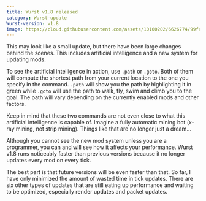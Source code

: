 ```yaml
---
title: Wurst v1.8 released
category: Wurst-update
Wurst-version: v1.8
image: https://cloud.githubusercontent.com/assets/10100202/6626774/99fe5dfc-c8f9-11e4-8c7b-89b4750d5523.jpg
---
```

This may look like a small update, but there have been large changes behind the scenes. This includes artificial intelligence and a new system for updating mods.

To see the artificial intelligence in action, use `.path` or `.goto`. Both of them will compute the shortest path from your current location to the one you specify in the command. `.path` will show you the path by highlighting it in green while `.goto` will use the path to walk, fly, swim and climb you to the goal. The path will vary depending on the currently enabled mods and other factors.

Keep in mind that these two commands are not even close to what this artificial intelligence is capable of. Imagine a fully automatic mining bot (x-ray mining, not strip mining). Things like that are no longer just a dream...
<!--read more-->

Although you cannot see the new mod system unless you are a programmer, you can and will see how it affects your performance. Wurst v1.8 runs noticeably faster than previous versions because it no longer updates every mod on every tick.

The best part is that future versions will be even faster than that. So far, I have only minimized the amount of wasted time in tick updates. There are six other types of updates that are still eating up performance and waiting to be optimized, especially render updates and packet updates.
